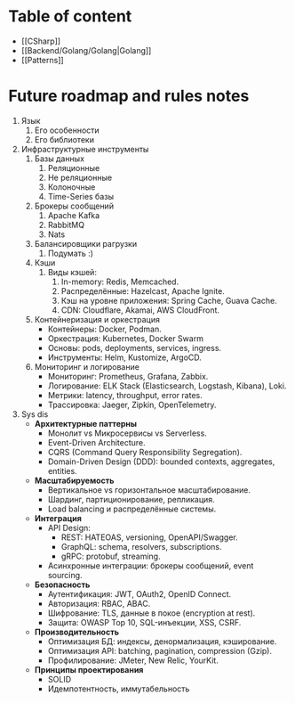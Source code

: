 # Table of content
* [[CSharp]]
* [[Backend/Golang/Golang|Golang]]
* [[Patterns]]
# Future roadmap and rules notes
1. Язык 
	1. Его особенности
	2. Его библиотеки
2. Инфраструктурные инструменты
	1. Базы данных
		1. Реляционные
		2. Не реляционные
		3. Колоночные
		4. Time-Series базы
	2. Брокеры сообщений
		1. Apache Kafka
		2. RabbitMQ
		3. Nats
	3. Балансировщики рагрузки
		1.  Подумать :)
	4. Кэши 
		1. Виды кэшей:
			1. In-memory: Redis, Memcached.
			2. Распределённые: Hazelcast, Apache Ignite.
			3. Кэш на уровне приложения: Spring Cache, Guava Cache.
			4. CDN: Cloudflare, Akamai, AWS CloudFront.
	5. Контейнеризация и оркестрация
	    - Контейнеры: Docker, Podman.
	    - Оркестрация: Kubernetes, Docker Swarm
	    - Основы: pods, deployments, services, ingress.
	    - Инструменты: Helm, Kustomize, ArgoCD.
	6. Мониторинг и логирование
	    - Мониторинг: Prometheus, Grafana, Zabbix.
	    - Логирование: ELK Stack (Elasticsearch, Logstash, Kibana), Loki.
	    - Метрики: latency, throughput, error rates.
	    - Трассировка: Jaeger, Zipkin, OpenTelemetry.
3. Sys dis
	- **Архитектурные паттерны**
	    - Монолит vs Микросервисы vs Serverless.
	    - Event-Driven Architecture.
	    - CQRS (Command Query Responsibility Segregation).
	    - Domain-Driven Design (DDD): bounded contexts, aggregates, entities.
	- **Масштабируемость**
	    - Вертикальное vs горизонтальное масштабирование.
	    - Шардинг, партиционирование, репликация.
	    - Load balancing и распределённые системы.
	- **Интеграция**
	    - API Design:
	        - REST: HATEOAS, versioning, OpenAPI/Swagger.
	        - GraphQL: schema, resolvers, subscriptions.
	        - gRPC: protobuf, streaming.
	    - Асинхронные интеграции: брокеры сообщений, event sourcing.
	- **Безопасность**
	    - Аутентификация: JWT, OAuth2, OpenID Connect.
	    - Авторизация: RBAC, ABAC.
	    - Шифрование: TLS, данные в покое (encryption at rest).
	    - Защита: OWASP Top 10, SQL-инъекции, XSS, CSRF.
	- **Производительность**
	    - Оптимизация БД: индексы, денормализация, кэширование.
	    - Оптимизация API: batching, pagination, compression (Gzip).
	    - Профилирование: JMeter, New Relic, YourKit.
	- **Принципы проектирования**
	    - SOLID
	    - Идемпотентность, иммутабельность